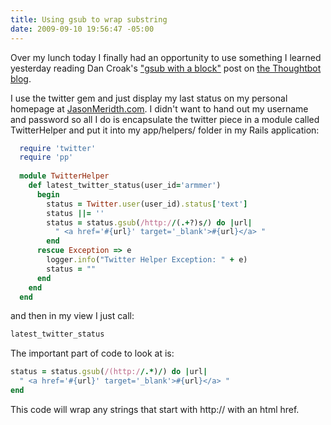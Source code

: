 ```yaml
---
title: Using gsub to wrap substring
date: 2009-09-10 19:56:47 -05:00
---
```


Over my lunch today I finally had an opportunity to use something I learned yesterday reading Dan Croak's ["gsub with a block"](http://robots.thoughtbot.com/post/183070874/gsub-with-a-block) post on [the Thoughtbot blog](http://robots.thoughtbot.com).

I use the twitter gem and just display my last status on my personal homepage at [JasonMeridth.com](http://jasonmeridth.com). I didn't want to hand out my username and password so all I do is encapsulate the twitter piece in a module called TwitterHelper and put it into my app/helpers/ folder in my Rails application:

```ruby
  require 'twitter'
  require 'pp'
  
  module TwitterHelper  
    def latest_twitter_status(user_id='armmer')
      begin
        status = Twitter.user(user_id).status['text']
        status ||= ''
        status = status.gsub(/http://(.+?)s/) do |url|
          " <a href='#{url}' target='_blank'>#{url}</a> "
        end
      rescue Exception => e
        logger.info("Twitter Helper Exception: " + e)
        status = ""
      end
    end
  end
  ```

and then in my view I just call:

```ruby
latest_twitter_status
```

The important part of code to look at is:

```ruby
status = status.gsub(/(http://.*)/) do |url|
  " <a href='#{url}' target='_blank'>#{url}</a> "
end
```

This code will wrap any strings that start with http:// with an html href.
